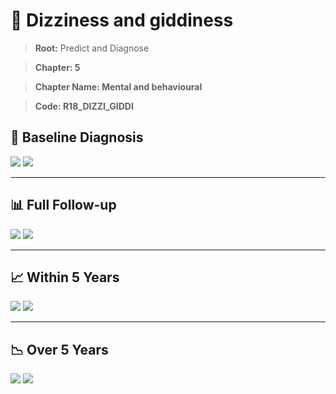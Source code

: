 # 🧬 Dizziness and giddiness
    
> **Root:** Predict and Diagnose

> **Chapter: 5**

> **Chapter Name: Mental and behavioural**

> **Code: R18_DIZZI_GIDDI**

## 🧪 Baseline Diagnosis

<img src="/Predict/Figures/Baseline/IMP/R18_DIZZI_GIDDI.png" />

<CsvTableIMP src="/Predict/Data/Baseline/IMP/IMP_R18_DIZZI_GIDDI.csv" label="🔍 View full results" />

<img src="/Predict/Figures/Baseline/ROC/R18_DIZZI_GIDDI.png" />

<CsvTableROC src="/Predict/Data/Baseline/EVA/R18_DIZZI_GIDDI.csv" label="🔍 View full results" />

---

## 📊 Full Follow-up

<img src="/Predict/Figures/ALL/IMP/R18_DIZZI_GIDDI.png" />

<CsvTableIMP src="/Predict/Data/ALL/IMP/IMP_R18_DIZZI_GIDDI.csv" label="🔍 View full results" />

<img src="/Predict/Figures/ALL/ROC/R18_DIZZI_GIDDI.png" />

<CsvTableROC src="/Predict/Data/ALL/EVA/R18_DIZZI_GIDDI.csv" label="🔍 View full results" />

---

## 📈 Within 5 Years

<img src="/Predict/Figures/FYears/IMP/R18_DIZZI_GIDDI.png" />

<CsvTableIMP src="/Predict/Data/FYears/IMP/IMP_R18_DIZZI_GIDDI.csv" label="🔍 View full results" />

<img src="/Predict/Figures/FYears/ROC/R18_DIZZI_GIDDI.png" />

<CsvTableROC src="/Predict/Data/FYears/EVA/R18_DIZZI_GIDDI.csv" label="🔍 View full results" />

---

## 📉 Over 5 Years

<img src="/Predict/Figures/OverFYears/IMP/R18_DIZZI_GIDDI.png" />

<CsvTableIMP src="/Predict/Data/OverFYears/IMP/IMP_R18_DIZZI_GIDDI.csv" label="🔍 View full results" />

<img src="/Predict/Figures/OverFYears/ROC/R18_DIZZI_GIDDI.png" />

<CsvTableROC src="/Predict/Data/OverFYears/EVA/R18_DIZZI_GIDDI.csv" label="🔍 View full results" />
